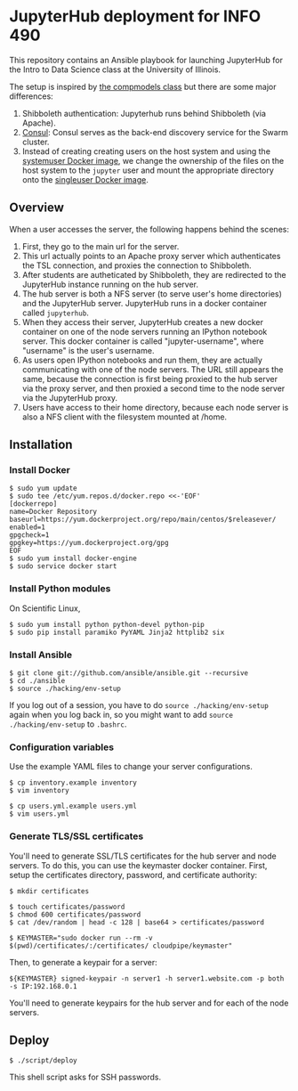 # JupyterHub deployment for INFO 490

This repository contains an Ansible playbook for launching JupyterHub for the
Intro to Data Science class at the University of Illinois.

The setup is inspired by [the compmodels class](https://github.com/compmodels/jupyterhub-deploy)
but there are some major differences:

1.  Shibboleth authentication: Jupyterhub runs behind Shibboleth (via Apache).
2.  [Consul](https://www.consul.io/): Consul serves as the back-end discovery service
    for the Swarm cluster.
3.  Instead of creating creating users on the host system and using the
    [systemuser Docker image](https://github.com/jupyter/dockerspawner/tree/master/systemuser),
    we change the ownership of the files on the host system to the `jupyter` user and mount
    the appropriate directory onto the
    [singleuser Docker image](https://github.com/jupyter/dockerspawner/tree/master/singleuser).


## Overview

When a user accesses the server, the following happens behind the scenes:

1.  First, they go to the main url for the server.
2.  This url actually points to an Apache proxy server which authenticates the TSL connection,
    and proxies the connection to Shibboleth.
3.  After students are autheticated by Shibboleth, they are redirected to the JupyterHub instance
running on the hub server. 
4.  The hub server is both a NFS server (to serve user's home directories) and the JupyterHub server.
    JupyterHub runs in a docker container called `jupyterhub`.
5.  When they access their server, JupyterHub creates a new docker container on one of the node servers
    running an IPython notebook server.
    This docker container is called "jupyter-username", where "username" is the user's username.
6.  As users open IPython notebooks and run them, they are actually communicating
    with one of the node servers.
    The URL still appears the same, because the connection is first being proxied to the hub server
    via the proxy server, and then proxied a second time to the node server via the JupyterHub proxy.
7.  Users have access to their home directory, because each node server is also a NFS client
    with the filesystem mounted at /home.

## Installation

### Install Docker

```shell
$ sudo yum update
$ sudo tee /etc/yum.repos.d/docker.repo <<-'EOF'
[dockerrepo]
name=Docker Repository
baseurl=https://yum.dockerproject.org/repo/main/centos/$releasever/
enabled=1
gpgcheck=1
gpgkey=https://yum.dockerproject.org/gpg
EOF
$ sudo yum install docker-engine
$ sudo service docker start
```

### Install Python modules

On Scientific Linux,

```shell
$ sudo yum install python python-devel python-pip
$ sudo pip install paramiko PyYAML Jinja2 httplib2 six
```

### Install Ansible

```shell
$ git clone git://github.com/ansible/ansible.git --recursive
$ cd ./ansible
$ source ./hacking/env-setup
```

If you log out of a session, you have to do `source ./hacking/env-setup` again
when you log back in, so you might want to add `source ./hacking/env-setup` to
`.bashrc`.

### Configuration variables

Use the example YAML files to change your server configurations.

```shell
$ cp inventory.example inventory
$ vim inventory
```

```shell
$ cp users.yml.example users.yml
$ vim users.yml
```

### Generate TLS/SSL certificates

You'll need to generate SSL/TLS certificates for the hub server and node servers.
To do this, you can use the keymaster docker container.
First, setup the certificates directory, password, and certificate authority:

```shell
$ mkdir certificates

$ touch certificates/password
$ chmod 600 certificates/password
$ cat /dev/random | head -c 128 | base64 > certificates/password

$ KEYMASTER="sudo docker run --rm -v $(pwd)/certificates/:/certificates/ cloudpipe/keymaster"
```

Then, to generate a keypair for a server:

```shell
${KEYMASTER} signed-keypair -n server1 -h server1.website.com -p both -s IP:192.168.0.1
```

You'll need to generate keypairs for the hub server and for each of the node servers.

## Deploy

```shell
$ ./script/deploy
```

This shell script asks for SSH passwords.

